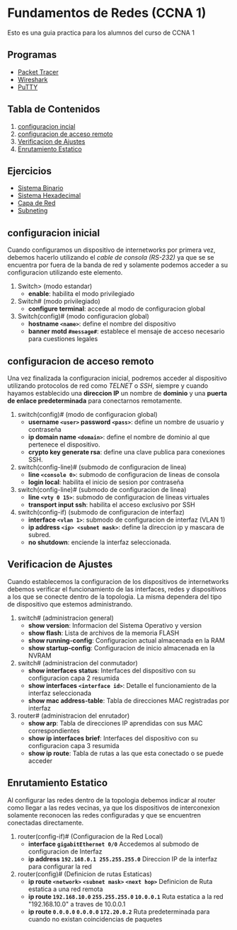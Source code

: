 # Fundamentos de Redes (CCNA 1)

Esto es una guia practica para los alumnos del curso de CCNA 1

## Programas

* [Packet Tracer](https://skillsforall.com/resources/lab-downloads)
* [Wireshark](https://www.wireshark.org/#download)
* [PuTTY](https://www.chiark.greenend.org.uk/~sgtatham/putty/latest.html)

## Tabla de Contenidos
1. [configuracion incial](#configuracion-inicial)
1. [configuracion de acceso remoto](#configuracion-de-acceso-remoto)
1. [Verificacion de Ajustes](#verificacion-de-ajustes)
1. [Enrutamiento Estatico](#enrutamiento-estatico)

## Ejercicios
* [Sistema Binario](./ejercicios/binary-decimal.md)
* [Sistema Hexadecimal](./ejercicios/hexadecimal.md)
* [Capa de Red](./ejercicios/ip.md)
* [Subneting](./ejercicios/subnetting.md)

## configuracion inicial
Cuando configuramos un dispositivo de internetworks por primera vez, debemos hacerlo utilizando el *cable de consola (RS-232)* ya que se se encuentra por fuera de la banda de red y solamente podemos acceder a su configuracion utilizando este elemento.

1. Switch> (modo estandar)
	* __enable__: habilita el modo privilegiado
2. Switch# (modo privilegiado)
	* __configure terminal__: accede al modo de configuracion global
3. Switch(config)# (modo configuracion global)
	* __hostname `<name>`__: define el nombre del dispositivo
	* __banner motd `#message#`__: establece el mensaje de acceso necesario para cuestiones legales

## configuracion de acceso remoto
Una vez finalizada la configuracion inicial, podremos acceder al dispositivo utilizando protocolos de red como _TELNET_ o _SSH_, siempre y cuando hayamos establecido una __direccion IP__ un nombre de __dominio__ y una __puerta de enlace predeterminada__ para conectarnos remotamente.

1. switch(config)# (modo de configuracion global)
	* __username `<user>` password `<pass>`__: define un nombre de usuario y contraseña
	* __ip domain name `<domain>`__: define el nombre de dominio al que pertenece el dispositivo.
	* __crypto key generate rsa__: define una clave publica para conexiones SSH.
2. switch(config-line)# (submodo de configuracion de linea)
	* __line `<console 0>`__: submodo de configuracion de lineas de consola
	* __login local__: habilita el inicio de sesion por contraseña
3. switch(config-line)# (submodo de configuracion de linea)
	* __line `<vty 0 15>`__: submodo de configuracion de lineas virtuales
	* __transport input ssh__: habilita el acceso exclusivo por SSH
4. switch(config-if) (submodo de configuracion de interfaz)
	* __interface `<vlan 1>`__: submodo de configuracion de interfaz (VLAN 1)
	* __ip address `<ip> <subnet mask>`__: define la direccion ip y mascara de subred.
	* __no shutdown__: enciende la interfaz seleccionada.

## Verificacion de Ajustes
Cuando establecemos la configuracion de los dispositivos de internetworks debemos verificar el funcionamiento de las interfaces, redes y dispositivos a los que se conecte dentro de la topologia. La misma dependera del tipo de dispositivo que estemos administrando.

1. switch# (administracion general)
	* __show version__: Informacion del Sistema Operativo y version
	* __show flash__: Lista de archivos de la memoria FLASH
	* __show running-config__: Configuracion actual almacenada en la RAM
	* __show startup-config__: Configuracion de inicio almacenada en la NVRAM
1. switch# (administracion del conmutador)
	* __show interfaces status__: Interfaces del dispositivo con su configuracion capa 2 resumida
	* __show interfaces `<interface id>`__: Detalle el funcionamiento de la interfaz seleccionada
	* __show mac address-table__: Tabla de direcciones MAC registradas por interfaz
1. router# (administracion del enrutador)
	* __show arp__: Tabla de direcciones IP aprendidas con sus MAC correspondientes
	* __show ip interfaces brief__: Interfaces del dispositivo con su configuracion capa 3 resumida
	* __show ip route__: Tabla de rutas a las que esta conectado o se puede acceder

## Enrutamiento Estatico
Al configurar las redes dentro de la topologia debemos indicar al router como llegar a las redes vecinas, ya que los dispositivos de interconexion solamente reconocen las redes configuradas y que se encuentren conectadas directamente.

1. router(config-if)# (Configuracion de la Red Local)
	* __interface `gigabitEthernet 0/0`__ Accedemos al submodo de configuracion de Interfaz
	* __ip address `192.168.0.1 255.255.255.0`__ Direccion IP de la interfaz para configurar la red
2. router(config)# (Definicion de rutas Estaticas)
	* __ip route `<network>` `<subnet mask>` `<next hop>`__ Definicion de Ruta estatica a una red remota
	* __ip route `192.168.10.0` `255.255.255.0` `10.0.0.1`__ Ruta estatica a la red "192.168.10.0" a traves de 10.0.0.1
	* __ip route `0.0.0.0` `0.0.0.0` `172.20.0.2`__ Ruta predeterminada para cuando no existan coincidencias de paquetes
